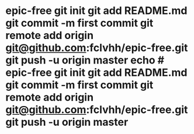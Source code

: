 # epic-free git init git add README.md git commit -m first commit git remote add origin git@github.com:fclvhh/epic-free.git git push -u origin master echo # epic-free git init git add README.md git commit -m first commit git remote add origin git@github.com:fclvhh/epic-free.git git push -u origin master
